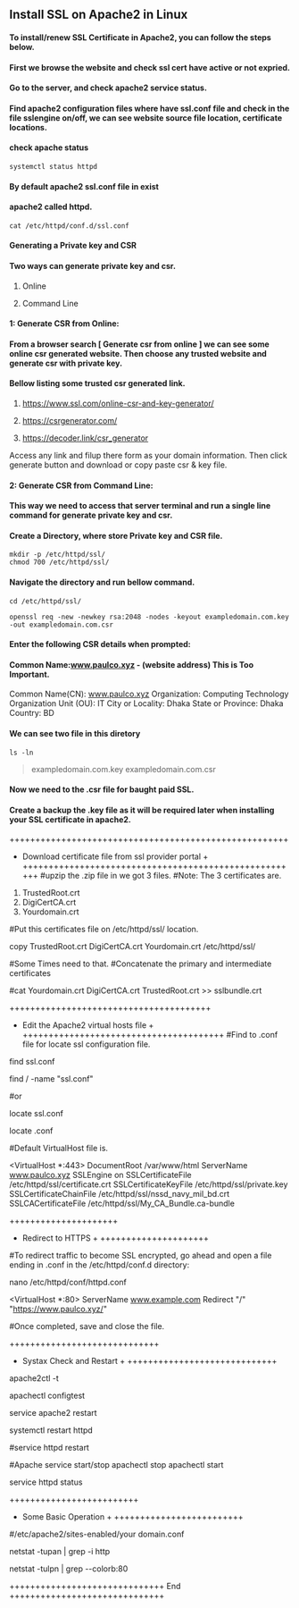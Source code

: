 ## Install SSL on Apache2 in Linux


#### To install/renew SSL Certificate in Apache2, you can follow the steps below.

#### First we browse the website and check ssl cert have active or not expried.
#### Go to the server, and check apache2 service status.
#### Find apache2 configuration files where have ssl.conf file and check in the file sslengine on/off, we can see website source file location, certificate locations. 

#### check apache status
~~~
systemctl status httpd
~~~
#### By default apache2 ssl.conf file in exist
#### apache2 called httpd. 
~~~
cat /etc/httpd/conf.d/ssl.conf
~~~

#### Generating a Private key and CSR


#### Two ways can generate private key and csr.
1. Online
   
2. Command Line

#### 1: Generate CSR from Online:
#### From a browser search [ Generate csr from online ] we can see some online csr generated website. Then choose any trusted website and generate csr with private key. 

#### Bellow listing some trusted csr generated link.
1. https://www.ssl.com/online-csr-and-key-generator/

2. https://csrgenerator.com/

3. https://decoder.link/csr_generator

Access any link and filup there form as your domain information. Then click generate button and download or copy paste csr & key file.

#### 2: Generate CSR from Command Line:

#### This way we need to access that server terminal and run a single line command for generate private key and csr.

#### Create a Directory, where store Private key and CSR file.
~~~
mkdir -p /etc/httpd/ssl/
chmod 700 /etc/httpd/ssl/
~~~
#### Navigate the directory and run bellow command.
~~~
cd /etc/httpd/ssl/
~~~
~~~
openssl req -new -newkey rsa:2048 -nodes -keyout exampledomain.com.key -out exampledomain.com.csr
~~~
#### Enter the following CSR details when prompted:
#### Common Name:www.paulco.xyz - (website address) This is Too Important. 

Common Name(CN): www.paulco.xyz
Organization: Computing Technology
Organization Unit (OU): IT
City or Locality: Dhaka
State or Province: Dhaka
Country: BD

#### We can see two file in this diretory
~~~
ls -ln
~~~
> exampledomain.com.key
> exampledomain.com.csr

#### Now we need to the .csr file for baught paid SSL.

#### Create a backup the .key file as it will be required later when installing your SSL certificate in apache2.

++++++++++++++++++++++++++++++++++++++++++++++++++++++
+ Download certificate file from ssl provider portal +
++++++++++++++++++++++++++++++++++++++++++++++++++++++
#upzip the .zip file in we got 3 files.
#Note: The 3 certificates are.

1. TrustedRoot.crt
2. DigiCertCA.crt
3. Yourdomain.crt

#Put this certificates file on /etc/httpd/ssl/ location.

copy TrustedRoot.crt DigiCertCA.crt Yourdomain.crt /etc/httpd/ssl/


#Some Times need to that.
#Concatenate the primary and intermediate certificates

#cat Yourdomain.crt DigiCertCA.crt TrustedRoot.crt  >> sslbundle.crt

+++++++++++++++++++++++++++++++++++++++
+ Edit the Apache2 virtual hosts file +
+++++++++++++++++++++++++++++++++++++++
#Find to .conf file for locate ssl configuration file.

find ssl.conf

find / -name "ssl.conf"

#or 

locate ssl.conf

locate .conf

#Default VirtualHost file is.

<VirtualHost *:443>
DocumentRoot /var/www/html
ServerName www.paulco.xyz
SSLEngine on
SSLCertificateFile /etc/httpd/ssl/certificate.crt
SSLCertificateKeyFile /etc/httpd/ssl/private.key
SSLCertificateChainFile /etc/httpd/ssl/nssd_navy_mil_bd.crt
SSLCACertificateFile /etc/httpd/ssl/My_CA_Bundle.ca-bundle
</VirtualHost>

+++++++++++++++++++++
+ Redirect to HTTPS +
+++++++++++++++++++++

#To redirect traffic to become SSL encrypted, go ahead and open a file ending in .conf in the /etc/httpd/conf.d directory:

nano /etc/httpd/conf/httpd.conf

<VirtualHost *:80>
        ServerName www.example.com
        Redirect "/" "https://www.paulco.xyz/"
</VirtualHost>

#Once completed, save and close the file.

+++++++++++++++++++++++++++++
+ Systax Check and Restart  +
+++++++++++++++++++++++++++++

apache2ctl -t

apachectl configtest

service apache2 restart

systemctl restart httpd

#service httpd restart

#Apache service start/stop
apachectl stop
apachectl start

service httpd status

+++++++++++++++++++++++++
+ Some Basic Operation  +
+++++++++++++++++++++++++

#/etc/apache2/sites-enabled/your domain.conf

netstat -tupan | grep -i http

netstat -tulpn | grep --colorb:80

++++++++++++++++++++++++++++++ End ++++++++++++++++++++++++++++++
